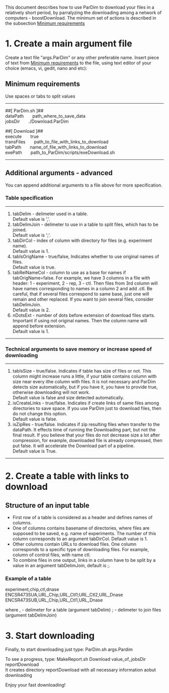 This document describes how to use ParDim to download your files in a relatively
short period, by parralyzing the downloading among a network of computers - 
boostDownload. The minimum set of actions is described in the subsection 
[Minimum requirements](##minimum-requirements)


# 1. Create a main argument file
Create a text file "args.ParDim" or any other preferable name. Insert piece of 
text from [Minimum requirements](##minimum-requirements) to the file,
using text editor of your choice (emacs, vi, gedit, nano and etc):

## Minimum requirements
Use spaces or tabs to split values

--------------------------------------------------------------------------------
##[ ParDim.sh ]##  
dataPath &nbsp;&nbsp;&nbsp;&nbsp;&nbsp; path\_where\_to\_save\_data  
jobsDir &nbsp;&nbsp;&nbsp;&nbsp;&nbsp; ./Download.ParDim  

##[ Download ]##  
execute &nbsp;&nbsp;&nbsp;&nbsp;&nbsp; true  
transFiles &nbsp;&nbsp;&nbsp;&nbsp;&nbsp; path\_to\_file\_with\_links\_to\_download  
tabPath &nbsp;&nbsp;&nbsp;&nbsp;&nbsp; name\_of\_file\_with\_links\_to\_download  
exePath &nbsp;&nbsp;&nbsp;&nbsp;&nbsp; path\_to\_ParDim/scripts/exeDownload.sh  

-------------------------------------------------------------------------------

## Additional arguments - advanced
You can append additional arguments to a file above for more specification.

### Table specification
-------------------------------------------------------------------------------
1. tabDelim - delimeter used in a table.  
   Default value is ','.		
2. tabDelimJoin - delimeter to use in a table to split files, which has to be
   joined.  
   Default value is ';'.
3. tabDirCol - index of column with directory for files (e.g. experiment name).  
   Default value is 1.
4. tabIsOrigName - true/false, Indicates whether to use original names of files.  
   Default value is true.
5. tabRelNameCol - column to use as a base for names if tabOrigName=false. For example,
   we have 3 columns in a file with header: 1 - experiment, 2 - rep, 3 - ctl. 
   Then files from 3rd column will have names corresponding to names in a column 2 
   and add .ctl. Be careful, that if several files correspond to same base, just
   one will remain and other replaced. If you want to join several files, consider
   tabDelimJoin.  
   Default value is 2.
6. nDotsExt - number of dots before extension of download files starts. Important
   if using not original names. Then the column name will append before extension.  
   Default value is 1.
-------------------------------------------------------------------------------
   
### Technical arguments to save memory or increase speed of downloading
-------------------------------------------------------------------------------
1. tabIsSize - true/false. Indicates if table has size of files or not. This
   column might increase runs a little, if your table contains column with size
   near every ithe column with files. It is not necessary and ParDim detects
   size automatically, but if you have it, you have to provide true, otherwise
   downloading will not work.  
   Default value is false and size detected automatically. 
2. isCreateLinks - true/false. Indicates if create links of same files among
   directories to save space. If you use ParDim just to download files, then
   do not change this option.  
   Default value is false.
3. isZipRes - true/false. Indicates if zip resulting files when transfer
   to the dataPath. It effects time of running the Downloading part,
   but not the final result. If you believe that your files do not 
   decrease size a lot after compression, for example, downloaded 
   file is already compressed, then put false. It will accelerate
   the Download part of a pipeline.  
   Default value is True.
--------------------------------------------------------------------------------

# 2. Create a table with links to download

## Structure of an input table
- First row of a table is considered as a header and defines names of columns.
- One of columns contains basename of directories, where files are supposed to 
  be saved, e.g. name of experiments. The number of this column corresponds to an
  argument tabDirCol. Default value is 1.
- Other columns contain URLs to download files. One column corresponds to a 
  specific type of downloading files. For example, column of control files, with
  name ctl.
- To combine files in one output, links in a column have to be split by a value
  in an argument tabDelimJoin, default is ;.

### Example of a table
experiment,chip,ctl,dnase  
ENCSR473SUA,URL\_Chip,URL\_Ctl1;URL\_Ctl2,URL\_Dnase  
ENCSR473SUB,URL\_Chip,URL\_Ctl1,URL\_Dnase  

where , - delimeter for a table (argument tabDelim)
      ; - delimeter to join files (argument tabDelimJoin)
      
# 3. Start downloading
Finally, to start downloading just type: ParDim.sh args.Pardim

To see a progress, type: MakeReport.sh Download value\_of\_jobsDir reportDownload  
It creates directory reportDownload with all necessary information aobut downloading

Enjoy your fast downloading!
               

